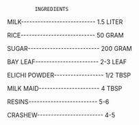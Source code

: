              INGREDIENTS 

MILK--------------------------- 1.5 LITER

RICE--------------------------- 50 GRAM 

SUGAR-------------------------- 200 GRAM

BAY LEAF----------------------- 2-3 LEAF

ELICHI POWDER------------------ 1/2 TBSP

MILK MAID---------------------- 4 TBSP

RESINS------------------------- 5-6 

CRASHEW------------------------ 4-5